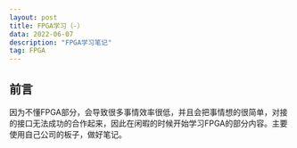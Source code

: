 ```yaml
---
layout: post
title: FPGA学习（-）
data: 2022-06-07
description: "FPGA学习笔记"
tag: FPGA
---
```



## 前言

因为不懂FPGA部分，会导致很多事情效率很低，并且会把事情想的很简单，对接的接口无法成功的合作起来，因此在闲暇的时候开始学习FPGA的部分内容。主要使用自己公司的板子，做好笔记。

